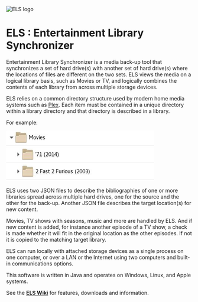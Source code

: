 ![ELS logo](https://github.com/GrokSoft/ELS/blob/master/artifacts/images/els-logo-98px.jpg)

# ELS : Entertainment Library Synchronizer

Entertainment Library Synchronizer is a media back-up tool that synchronizes
a set of hard drive(s) with another set of hard drive(s) where the locations
of files are different on the two sets. ELS views the media on a logical library
basis, such as Movies or TV, and logically combines the contents of each library
from across multiple storage devices.

ELS relies on a common directory structure used by modern home media systems such
as [Plex](https://plex.tv). Each item must be contained in a unique directory
within a library directory and that directory is described in a library.

For example:

![library directory structure](artifacts/images/library-directory.jpg "Library directory") 

ELS uses two JSON files to describe the bibliographies of one or more libraries
spread across multiple hard drives, one for the source and the other for the
back-up. Another JSON file describes the target location(s) for new content.

Movies, TV shows with seasons, music and more are handled by ELS. And if new content
is added, for instance another episode of a TV show, a check is made whether it will
fit in the original location as the other episodes. If not it is copied to the matching
target library.

ELS can run locally with attached storage devices as a single process on one computer, or
over a LAN or the Internet using two computers and built-in communications options.
 
This software is written in Java and operates on Windows, Linux, and Apple systems.

See the **[ELS Wiki](https://github.com/GrokSoft/ELS/wiki)** for features, downloads and information.
